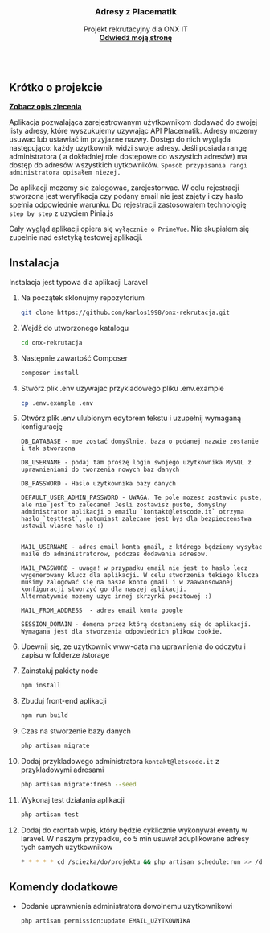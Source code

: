 

<br />
<div align="center">

  <h3 align="center">Adresy z Placematik</h3>

  <p align="center">
    Projekt rekrutacyjny dla ONX IT
    <br />
    <a href="https://www.letscode.it"><strong>Odwiedź moją stronę</strong></a>
    
  </p>
</div>

<br><br>


<!-- ABOUT THE PROJECT -->
## Krótko o projekcie

<a href="https://onx-it.letscode.it/task"><strong>Zobacz opis zlecenia</strong></a>

Aplikacja pozwalająca zarejestrowanym użytkownikom dodawać do swojej listy adresy, które wyszukujemy uzywając API Placematik.
Adresy mozemy usuwac lub ustawiać im przyjazne nazwy.
Dostęp do nich wygląda następująco: każdy uzytkownik widzi swoje adresy. Jeśli posiada rangę administratora  ( a dokładniej role dostępowe do wszystich adresów) ma dostęp do adresów wszystkich uytkowników.
`Sposób przypisania rangi administratora opisałem niezej.`


Do aplikacji mozemy sie zalogowac, zarejestorwac. W celu rejestracji stworzona jest weryfikacja czy podany email nie jest zajęty i czy hasło spełnia odpowiednie warunku.
Do rejestracji zastosowałem technologię `step by step` z uzyciem Pinia.js

Cały wygląd aplikacji opiera się `wyłącznie o PrimeVue`. Nie skupiałem się zupełnie nad estetyką testowej aplikacji.


## Instalacja
Instalacja jest typowa dla aplikacji Laravel

1. Na początek sklonujmy repozytorium
    ```sh
    git clone https://github.com/karlos1998/onx-rekrutacja.git
2. Wejdź do utworzonego katalogu
    ```sh
    cd onx-rekrutacja
3. Następnie zawartość Composer
    ```sh
    composer install
4. Stwórz plik .env uzywajac przykladowego pliku .env.example
    ```sh
    cp .env.example .env
5. Otwórz plik .env ulubionym edytorem tekstu i uzupełnij wymaganą konfigurację
    ```
    DB_DATABASE - moe zostać domyślnie, baza o podanej nazwie zostanie i tak stworzona
    
    DB_USERNAME - podaj tam proszę login swojego uzytkownika MySQL z uprawnieniami do tworzenia nowych baz danych
    
    DB_PASSWORD - Haslo uzytkownika bazy danych

    DEFAULT_USER_ADMIN_PASSWORD - UWAGA. Te pole mozesz zostawic puste, ale nie jest to zalecane! Jesli zostawisz puste, domyslny administrator aplikacji o emailu `kontakt@letscode.it` otrzyma haslo `testtest`, natomiast zalecane jest bys dla bezpieczenstwa ustawil wlasne haslo :)


    MAIL_USERNAME - adres email konta gmail, z którego będziemy wysyłac maile do administratorow, podczas dodawania adresow.
    
    MAIL_PASSWORD - uwaga! w przypadku email nie jest to haslo lecz wygenerowany klucz dla aplikacji. W celu stworzenia tekiego klucza musimy zalogować się na nasze konto gmail i w zaawansowanej konfiguracji stworzyć go dla naszej aplikacji.
    Alternatywnie mozemy uzyc innej skrzynki pocztowej :)

    MAIL_FROM_ADDRESS  - adres email konta google

    SESSION_DOMAIN - domena przez którą dostaniemy się do aplikacji. Wymagana jest dla stworzenia odpowiednich plikow cookie.

6. Upewnij się, ze uzytkownik www-data ma uprawnienia do odczytu i zapisu w folderze /storage

7. Zainstaluj pakiety node
    ```sh
    npm install
8. Zbuduj front-end aplikacji
    ```sh
    npm run build
9. Czas na stworzenie bazy danych
    ```sh
    php artisan migrate
10. Dodaj przykladowego administratora `kontakt@letscode.it` z przykladowymi adresami
    ```sh
    php artisan migrate:fresh --seed
11. Wykonaj test działania aplikacji
    ```sh
    php artisan test
12. Dodaj do crontab wpis, który będzie cyklicznie wykonywał eventy w laravel. W naszym przypadku, co 5 min usuwał zduplikowane adresy tych samych uzytkownikow
    ```sh
    * * * * * cd /sciezka/do/projektu && php artisan schedule:run >> /dev/null 2>&1
## Komendy dodatkowe

* Dodanie uprawnienia administratora dowolnemu uzytkownikowi
    ```sh
    php artisan permission:update EMAIL_UZYTKOWNIKA

